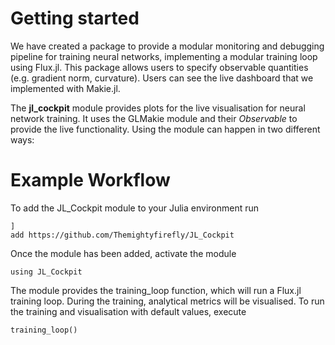 # Getting started

We have created a package to provide a modular monitoring and debugging pipeline for training neural networks, implementing a modular training loop using Flux.jl.
This package allows users to specify observable quantities (e.g. gradient norm, curvature).
Users can see the live dashboard that we implemented with Makie.jl.

The **jl_cockpit** module provides plots for the live visualisation for neural network training. It uses the GLMakie module and their *Observable* to provide the live functionality. Using the module can happen in two different ways:


# Example Workflow
To add the JL_Cockpit module to your Julia environment run

    ]
    add https://github.com/Themightyfirefly/JL_Cockpit

Once the module has been added, activate the module

    using JL_Cockpit

The module provides the training_loop function, which will run a Flux.jl training loop. During the training, analytical metrics will be visualised. To run the training and visualisation with default values, execute

    training_loop()


